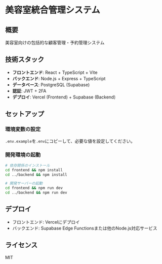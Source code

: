 # 美容室統合管理システム

## 概要
美容室向けの包括的な顧客管理・予約管理システム

## 技術スタック
- **フロントエンド**: React + TypeScript + Vite
- **バックエンド**: Node.js + Express + TypeScript
- **データベース**: PostgreSQL (Supabase)
- **認証**: JWT + 2FA
- **デプロイ**: Vercel (Frontend) + Supabase (Backend)

## セットアップ

### 環境変数の設定
`.env.example`を`.env`にコピーして、必要な値を設定してください。

### 開発環境の起動
```bash
# 依存関係のインストール
cd frontend && npm install
cd ../backend && npm install

# 開発サーバーの起動
cd frontend && npm run dev
cd ../backend && npm run dev
```

## デプロイ
- フロントエンド: Vercelにデプロイ
- バックエンド: Supabase Edge Functionsまたは他のNode.js対応サービス

## ライセンス
MIT